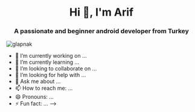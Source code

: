 <h1 align="center"></h1>
<h1 align="center">Hi 👋, I'm Arif</h1>
<h3 align="center">A passionate and beginner android developer from Turkey</h3>

<p align="left"> <img src="https://komarev.com/ghpvc/?username=glapnak" alt="glapnak" /> </p>

- 🔭 I’m currently working on ...
- 🌱 I’m currently learning ...
- 👯 I’m looking to collaborate on ...
- 🤔 I’m looking for help with ...
- 💬 Ask me about ...
- 📫 How to reach me: ...
- 😄 Pronouns: ...
- ⚡ Fun fact: ...
-->
<!--



